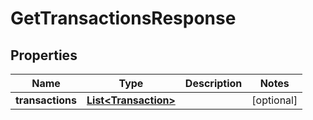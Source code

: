 
# GetTransactionsResponse

## Properties
Name | Type | Description | Notes
------------ | ------------- | ------------- | -------------
**transactions** | [**List&lt;Transaction&gt;**](Transaction.md) |  |  [optional]



